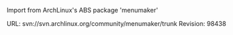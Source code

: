 Import from ArchLinux's ABS package 'menumaker'

URL: svn://svn.archlinux.org/community/menumaker/trunk
Revision: 98438
